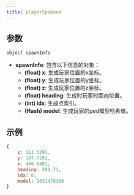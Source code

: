 ```yaml
---
title: playerSpawned
---
```


参数
----------

```
object spawnInfo
```

- **spawnInfo**: 包含以下信息的对象：
    - **(float) x**: 生成玩家位置的x坐标。
    - **(float) y**: 生成玩家位置的y坐标。
    - **(float) z**: 生成玩家位置的z坐标。
    - **(float) heading**: 生成时玩家时面向位置。
    - **(int) idx**: 生成点索引。
    - **(Hash) model**: 生成玩家的ped模型哈希值。

示例
--------

```js
{
    z: 111.5291,
    y: 197.7201,
    x: 466.8401,
    heading: 291.71,
    idx: 6,
    model: 1631478380
}
```
